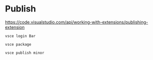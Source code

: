 # Publish

https://code.visualstudio.com/api/working-with-extensions/publishing-extension

```
vsce login Bar

vsce package

vsce publish minor
```
